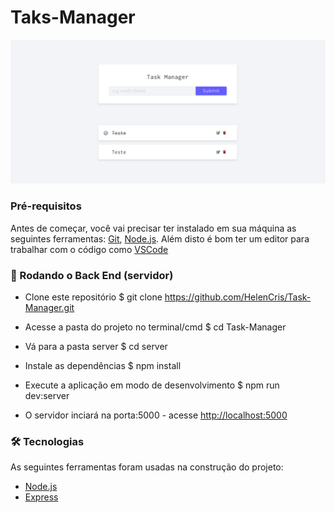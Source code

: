 # Taks-Manager
![Task Manager](./imgs/screenshot.jpeg)
### Pré-requisitos

Antes de começar, você vai precisar ter instalado em sua máquina as seguintes ferramentas:
[Git](https://git-scm.com), [Node.js](https://nodejs.org/en/). 
Além disto é bom ter um editor para trabalhar com o código como [VSCode](https://code.visualstudio.com/)

### 🎲 Rodando o Back End (servidor)
- Clone este repositório
$ git clone <https://github.com/HelenCris/Task-Manager.git>

- Acesse a pasta do projeto no terminal/cmd
$ cd Task-Manager

- Vá para a pasta server
$ cd server

- Instale as dependências
$ npm install

- Execute a aplicação em modo de desenvolvimento
$ npm run dev:server

- O servidor inciará na porta:5000 - acesse <http://localhost:5000>

### 🛠 Tecnologias

As seguintes ferramentas foram usadas na construção do projeto:

- [Node.js](https://nodejs.org/en/)
- [Express](https://expressjs.com/)

